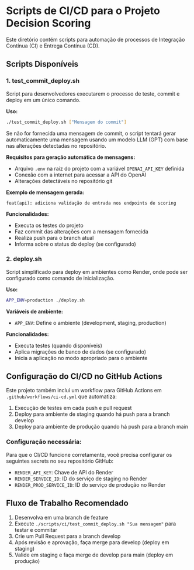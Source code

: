 # Scripts de CI/CD para o Projeto Decision Scoring

Este diretório contém scripts para automação de processos de Integração Contínua (CI) e Entrega Contínua (CD).

## Scripts Disponíveis

### 1. test_commit_deploy.sh

Script para desenvolvedores executarem o processo de teste, commit e deploy em um único comando.

**Uso:**
```bash
./test_commit_deploy.sh ["Mensagem do commit"]
```

Se não for fornecida uma mensagem de commit, o script tentará gerar automaticamente uma mensagem usando um modelo LLM (GPT) com base nas alterações detectadas no repositório.

**Requisitos para geração automática de mensagens:**
- Arquivo `.env` na raiz do projeto com a variável `OPENAI_API_KEY` definida
- Conexão com a internet para acessar a API do OpenAI
- Alterações detectáveis no repositório git

**Exemplo de mensagem gerada:**
```
feat(api): adiciona validação de entrada nos endpoints de scoring
```

**Funcionalidades:**
- Executa os testes do projeto
- Faz commit das alterações com a mensagem fornecida
- Realiza push para o branch atual
- Informa sobre o status do deploy (se configurado)

### 2. deploy.sh

Script simplificado para deploy em ambientes como Render, onde pode ser configurado como comando de inicialização.

**Uso:**
```bash
APP_ENV=production ./deploy.sh
```

**Variáveis de ambiente:**
- `APP_ENV`: Define o ambiente (development, staging, production)

**Funcionalidades:**
- Executa testes (quando disponíveis)
- Aplica migrações de banco de dados (se configurado)
- Inicia a aplicação no modo apropriado para o ambiente

## Configuração do CI/CD no GitHub Actions

Este projeto também inclui um workflow para GitHub Actions em `.github/workflows/ci-cd.yml` que automatiza:

1. Execução de testes em cada push e pull request
2. Deploy para ambiente de staging quando há push para a branch develop
3. Deploy para ambiente de produção quando há push para a branch main

### Configuração necessária:

Para que o CI/CD funcione corretamente, você precisa configurar os seguintes secrets no seu repositório GitHub:

- `RENDER_API_KEY`: Chave de API do Render
- `RENDER_SERVICE_ID`: ID do serviço de staging no Render
- `RENDER_PROD_SERVICE_ID`: ID do serviço de produção no Render

## Fluxo de Trabalho Recomendado

1. Desenvolva em uma branch de feature
2. Execute `./scripts/ci/test_commit_deploy.sh "Sua mensagem"` para testar e commitar
3. Crie um Pull Request para a branch develop
4. Após revisão e aprovação, faça merge para develop (deploy em staging)
5. Valide em staging e faça merge de develop para main (deploy em produção)